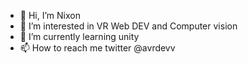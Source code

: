- 👋 Hi, I’m Nixon
- 👀 I’m interested in VR Web DEV and Computer vision
- 🌱 I’m currently learning unity
- 📫 How to reach me twitter @avrdevv

<!---
WesleyFrancis/WesleyFrancis is a ✨ special ✨ repository because its `README.md` (this file) appears on your GitHub profile.
You can click the Preview link to take a look at your changes.
--->
